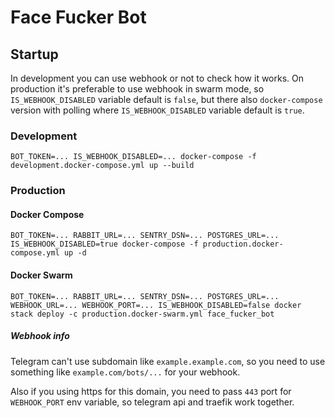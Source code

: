 # Face Fucker Bot

## Startup

In development you can use webhook or not to check how it works. On production it's preferable to use webhook in swarm mode, so `IS_WEBHOOK_DISABLED` variable default is `false`, but there also `docker-compose` version with polling where `IS_WEBHOOK_DISABLED` variable default is `true`.

### Development
`BOT_TOKEN=... IS_WEBHOOK_DISABLED=... docker-compose -f development.docker-compose.yml up --build`

### Production
#### Docker Compose
`BOT_TOKEN=... RABBIT_URL=... SENTRY_DSN=... POSTGRES_URL=... IS_WEBHOOK_DISABLED=true docker-compose -f production.docker-compose.yml up -d`

#### Docker Swarm
`BOT_TOKEN=... RABBIT_URL=... SENTRY_DSN=... POSTGRES_URL=... WEBHOOK_URL=... WEBHOOK_PORT=... IS_WEBHOOK_DISABLED=false docker stack deploy -c production.docker-swarm.yml face_fucker_bot`

##### Webhook info
Telegram can't use subdomain like `example.example.com`, so you need to use something like `example.com/bots/...` for your webhook.

Also if you using https for this domain, you need to pass `443` port for `WEBHOOK_PORT` env variable, so telegram api and traefik work together.